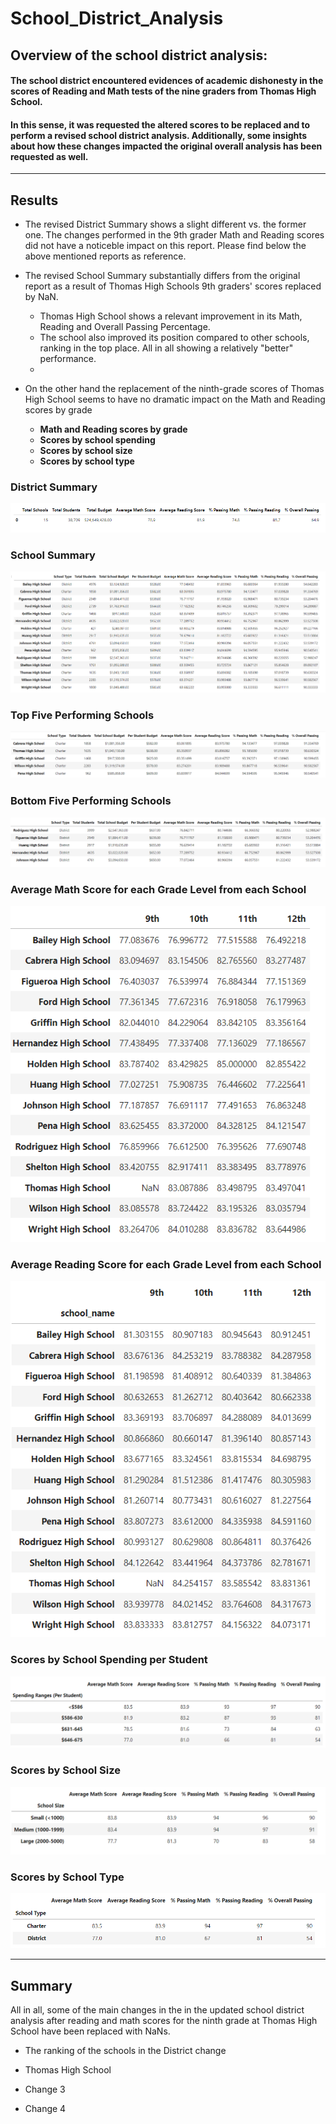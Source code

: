 # School_District_Analysis

## Overview of the school district analysis:

#### The school district encountered evidences of academic dishonesty in the scores of Reading and Math tests of the nine graders from Thomas High School. 
#### In this sense, it was requested the altered scores to be replaced and to perform a revised school district analysis.  Additionally, some insights about how these changes impacted the original overall analysis has been requested as well.

---

## Results

+ The revised District Summary shows a slight different vs. the former one. The changes performed in the 9th grader Math and Reading scores did not have a noticeble impact on this report. Please find below the above mentioned reports as reference. 

+ The revised School Summary substantially differs from the original report as a result of Thomas High Schools 9th graders' scores replaced by NaN.   
    + Thomas High School shows a relevant improvement in its Math, Reading and Overall Passing Percentage.
    + The school also improved its position compared to other schools, ranking in the top place. All in all showing a relatively "better" performance.  
    -
+ On the other hand the replacement of the ninth-grade scores of Thomas High School seems to have no dramatic impact on the Math and Reading scores by grade


    - **Math and Reading scores by grade**
    - **Scores by school spending**
    - **Scores by school size**
    - **Scores by school type**

### District Summary 

![Revised_District_Summary](https://github.com/Connectime4ever/School_District_Analysis/blob/main/Resources/Revised%20District%20Summary.png)

### School Summary
![SchoolSummary](https://github.com/Connectime4ever/School_District_Analysis/blob/main/Resources/SchoolSummary.png)

### Top Five Performing Schools
![Top_performers](https://github.com/Connectime4ever/School_District_Analysis/blob/main/Resources/Top%20performers.png)

### Bottom Five Performing Schools
![Low_performers](https://github.com/Connectime4ever/School_District_Analysis/blob/main/Resources/Low%20performers.png)

### Average Math Score for each Grade Level from each School
![Math_Scores](https://github.com/Connectime4ever/School_District_Analysis/blob/main/Resources/Math%20Scores.png)

### Average Reading Score for each Grade Level from each School
![Reading_Scores](https://github.com/Connectime4ever/School_District_Analysis/blob/main/Resources/Reading_Scores.png)

### Scores by School Spending per Student
![Scores_spending](https://github.com/Connectime4ever/School_District_Analysis/blob/main/Resources/Scores%20spending.png)

### Scores by School Size
![Scores_size](https://github.com/Connectime4ever/School_District_Analysis/blob/main/Resources/Scores%20size.png)

### Scores by School Type
![Scores_type](https://github.com/Connectime4ever/School_District_Analysis/blob/main/Resources/Scores%20type.png)

---

## Summary
All in all, some of the main changes in the in the updated school district analysis after reading and math scores for the ninth grade at Thomas High School have been replaced with NaNs.

* The ranking of the schools in the District change 

* Thomas High School 
* Change 3
* Change 4
